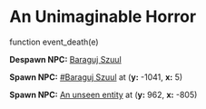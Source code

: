 # An Unimaginable Horror
function event_death(e)

**Despawn NPC:**  [Baraguj Szuul](/npc/207028)

**Spawn NPC:**  [\#Baraguj Szuul](/npc/207319) at (**y:** -1041, **x:** 5)

**Spawn NPC:**  [An unseen entity](/npc/207321) at (**y:** 962, **x:** -805)